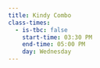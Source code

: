 ```yaml
---
title: Kindy Combo
class-times:
  - is-tbc: false
    start-time: 03:30 PM
    end-time: 05:00 PM
    day: Wednesday
---
```

